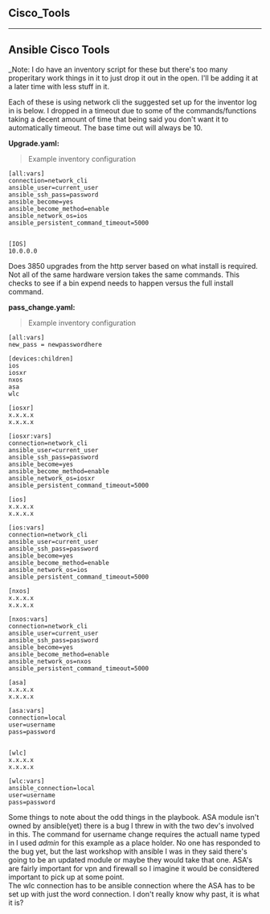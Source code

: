 ## Cisco_Tools
-------------------------------
Ansible Cisco Tools   
-------------------------------------
   

_Note: I do have an inventory script for these but there's too many properitary work things in it to just drop it out in the open. I'll be adding it at a later time with less stuff in it.

Each of these is using network cli the suggested set up for the inventor log in is below.
I dropped in a timeout due to some of the commands/functions taking a decent amount of time that being said you don't want it to automatically timeout. The base time out will always be 10.


**Upgrade.yaml:**

> Example inventory configuration
``` 
[all:vars]     
connection=network_cli   
ansible_user=current_user   
ansible_ssh_pass=password   
ansible_become=yes   
ansible_become_method=enable   
ansible_network_os=ios   
ansible_persistent_command_timeout=5000   


[IOS]  
10.0.0.0  
```

Does 3850 upgrades from the http server based on what install is required. Not all of the same hardware version takes the same commands. This checks to see if a bin expend needs to happen versus the full install command.

    



**pass_change.yaml:**  

> Example inventory configuration   

```
[all:vars]  
new_pass = newpasswordhere

[devices:children]   
ios   
iosxr   
nxos   
asa   
wlc  

[iosxr]    
x.x.x.x  
x.x.x.x  

[iosxr:vars]  
connection=network_cli   
ansible_user=current_user   
ansible_ssh_pass=password   
ansible_become=yes   
ansible_become_method=enable   
ansible_network_os=iosxr   
ansible_persistent_command_timeout=5000 

[ios]    
x.x.x.x  
x.x.x.x  

[ios:vars]  
connection=network_cli   
ansible_user=current_user   
ansible_ssh_pass=password   
ansible_become=yes   
ansible_become_method=enable   
ansible_network_os=ios   
ansible_persistent_command_timeout=5000 

[nxos]    
x.x.x.x  
x.x.x.x  

[nxos:vars]  
connection=network_cli   
ansible_user=current_user   
ansible_ssh_pass=password   
ansible_become=yes   
ansible_become_method=enable   
ansible_network_os=nxos   
ansible_persistent_command_timeout=5000 

[asa]    
x.x.x.x  
x.x.x.x  

[asa:vars]  
connection=local  
user=username   
pass=password   


[wlc]    
x.x.x.x  
x.x.x.x  

[wlc:vars]  
ansible_connection=local  
user=username   
pass=password   

```


Some things to note about the odd things in the playbook. ASA module isn't owned by ansible(yet) there is a bug I threw in with the two dev's involved in this. The command for username change requires the actuall name typed in I used *admin* for this example as a place holder. No one has responded to the bug yet, but the last workshop with ansible I was in they said there's going to be an updated module or maybe they would take that one. ASA's are fairly important for vpn and firewall so I imagine it would be considtered important to pick up at some point.   
The wlc connection has to be ansible connection where the ASA has to be set up with just the word connection. I don't really know why past, it is what it is?




